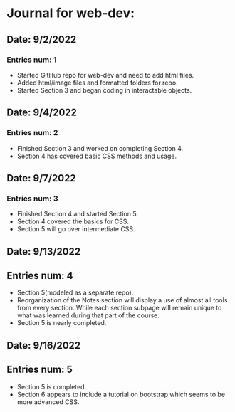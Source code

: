 # Journal for web-dev:
## Date: 9/2/2022
### Entries num: 1
- Started GitHub repo for web-dev and need to add html files.
- Added html/image files and formatted folders for repo.
- Started Section 3 and began coding in interactable objects.
## Date: 9/4/2022
### Entries num: 2
- Finished Section 3 and worked on completing Section 4.
- Section 4 has covered basic CSS methods and usage.
## Date: 9/7/2022
### Entries num: 3
- Finished Section 4 and started Section 5.
- Section 4 covered the basics for CSS.
- Section 5 will go over intermediate CSS.
## Date: 9/13/2022
## Entries num: 4
- Section 5(modeled as a separate repo).
- Reorganization of the Notes section will display a use of almost all tools from every section. While each section subpage will remain unique to what was learned during that part of the course.
- Section 5 is nearly completed.
## Date: 9/16/2022
## Entries num: 5
- Section 5 is completed.
- Section 6 appears to include a tutorial on
bootstrap which seems to be more advanced CSS.
